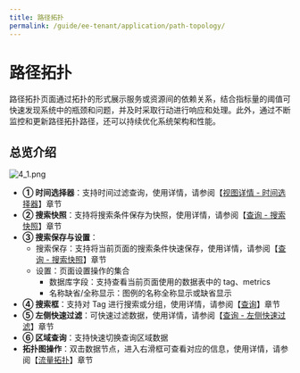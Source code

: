 ```yaml
---
title: 路径拓扑
permalink: /guide/ee-tenant/application/path-topology/
---
```


# 路径拓扑

路径拓扑页面通过拓扑的形式展示服务或资源间的依赖关系，结合指标量的阈值可快速发现系统中的瓶颈和问题，并及时采取行动进行响应和处理。此外，通过不断监控和更新路径拓扑路径，还可以持续优化系统架构和性能。

## 总览介绍

![4_1.png](https://yunshan-guangzhou.oss-cn-beijing.aliyuncs.com/pub/pic/20230920650a6d7f5039d.png)

- **① 时间选择器**：支持时间过滤查询，使用详情，请参阅【[视图详情 - 时间选择器](../dashboard/use/)】章节
- **② 搜索快照**：支持将搜索条件保存为快照，使用详情，请参阅【[查询 - 搜索快照](../query/history/)】章节
- **③ 搜索保存与设置**：
  - 搜索保存：支持将当前页面的搜索条件快速保存，使用详情，请参阅【[查询 - 搜索快照](../query/history/)】章节
  - 设置：页面设置操作的集合
    - 数据库字段：支持查看当前页面使用的数据表中的 tag、metrics
    - 名称缺省/全称显示：图例的名称全称显示或缺省显示
- **④ 搜索框**：支持对 Tag 进行搜索或分组，使用详情，请参阅【[查询](../query/overview/)】章节
- **⑤ 左侧快速过滤**：可快速过滤数据，使用详情，请参阅【[查询 - 左侧快速过滤](../query/left-quick-filter/)】章节
- **⑥ 区域查询**：支持快速切换查询区域数据
- **拓扑图操作**：双击数据节点，进入右滑框可查看对应的信息，使用详情，请参阅【[流量拓扑](../dashboard/panel/topology/)】章节
